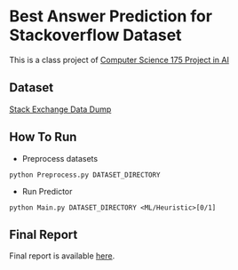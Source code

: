 # Best Answer Prediction for Stackoverflow Dataset
This is a class project of [Computer Science 175 Project in AI](http://www.ics.uci.edu/~smyth/courses/cs175/)

## Dataset
[Stack Exchange Data Dump](https://archive.org/details/stackexchange)

## How To Run
- Preprocess datasets

```
python Preprocess.py DATASET_DIRECTORY
```

- Run Predictor

```
python Main.py DATASET_DIRECTORY <ML/Heuristic>[0/1]
```

## Final Report
Final report is available [here](/doc/answer-prediction-stack.pdf).

